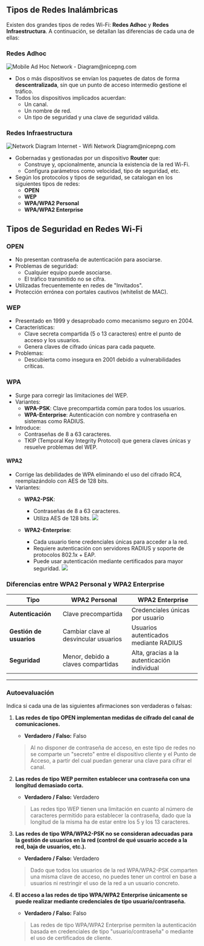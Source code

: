 ## Tipos de Redes Inalámbricas

Existen dos grandes tipos de redes Wi-Fi: **Redes Adhoc** y **Redes Infraestructura**. A continuación, se detallan las diferencias de cada una de ellas:

### Redes Adhoc

<img src="https://www.nicepng.com/png/detail/272-2722161_mobile-ad-hoc-network-diagram.png" alt="Mobile Ad Hoc Network - Diagram@nicepng.com">

- Dos o más dispositivos se envían los paquetes de datos de forma **descentralizada**, sin que un punto de acceso intermedio gestione el tráfico.
- Todos los dispositivos implicados acuerdan:
	- Un canal.
	- Un nombre de red.
	- Un tipo de seguridad y una clave de seguridad válida.

### Redes Infraestructura

<img src="https://www.nicepng.com/png/detail/16-160877_network-diagram-internet-wifi-network-diagram.png" alt="Network Diagram Internet - Wifi Network Diagram@nicepng.com">

- Gobernadas y gestionadas por un dispositivo **Router** que:
	- Construye y, opcionalmente, anuncia la existencia de la red Wi-Fi.
	- Configura parámetros como velocidad, tipo de seguridad, etc.
- Según los protocolos y tipos de seguridad, se catalogan en los siguientes tipos de redes:
	- **OPEN**
	- **WEP**
	- **WPA/WPA2 Personal**
	- **WPA/WPA2 Enterprise**
## Tipos de Seguridad en Redes Wi-Fi

### **OPEN**
- No presentan contraseña de autenticación para asociarse.
- Problemas de seguridad:
  - Cualquier equipo puede asociarse.
  - El tráfico transmitido no se cifra.
- Utilizadas frecuentemente en redes de "Invitados".
- Protección errónea con portales cautivos (whitelist de MAC).
### **WEP**
- Presentado en 1999 y desaprobado como mecanismo seguro en 2004.
- Características:
	- Clave secreta compartida (5 o 13 caracteres) entre el punto de acceso y los usuarios.
	- Genera claves de cifrado únicas para cada paquete.
- Problemas:
	- Descubierta como insegura en 2001 debido a vulnerabilidades críticas.
### **WPA**
- Surge para corregir las limitaciones del WEP.
- Variantes:
	- **WPA-PSK**: Clave precompartida común para todos los usuarios.
	- **WPA-Enterprise**: Autenticación con nombre y contraseña en sistemas como RADIUS.
- Introduce:
	- Contraseñas de 8 a 63 caracteres.
	- TKIP (Temporal Key Integrity Protocol) que genera claves únicas y resuelve problemas del WEP.

#### **WPA2**
- Corrige las debilidades de WPA eliminando el uso del cifrado RC4, reemplazándolo con AES de 128 bits.
- Variantes:
	- **WPA2-PSK**:
		- Contraseñas de 8 a 63 caracteres.
		- Utiliza AES de 128 bits. 
		![](https://static.tp-link.com/resources/UploadFiles/Images/image00222aa.jpg)
	
	- **WPA2-Enterprise**:
		- Cada usuario tiene credenciales únicas para acceder a la red.
		- Requiere autenticación con servidores RADIUS y soporte de protocolos 802.1x + EAP.
		- Puede usar autenticación mediante certificados para mayor seguridad.
		![](https://static.tp-link.com/resources/UploadFiles/Images/image0042aa.jpg)

### Diferencias entre WPA2 Personal y WPA2 Enterprise

| **Tipo**              | **WPA2 Personal**                  | **WPA2 Enterprise**                         |
|-----------------------|------------------------------------|--------------------------------------------|
| **Autenticación**     | Clave precompartida               | Credenciales únicas por usuario            |
| **Gestión de usuarios** | Cambiar clave al desvincular usuarios | Usuarios autenticados mediante RADIUS      |
| **Seguridad**         | Menor, debido a claves compartidas | Alta, gracias a la autenticación individual |

---

### Autoevaluación

Indica si cada una de las siguientes afirmaciones son verdaderas o falsas:

1. **Las redes de tipo OPEN implementan medidas de cifrado del canal de comunicaciones.**
	- **Verdadero / Falso:** Falso  
	> Al no disponer de contraseña de acceso, en este tipo de redes no se comparte un "secreto" entre el dispositivo cliente y el Punto de Acceso, a partir del cual puedan generar una clave para cifrar el canal.

2. **Las redes de tipo WEP permiten establecer una contraseña con una longitud demasiado corta.**
	- **Verdadero / Falso:** Verdadero  
	> Las redes tipo WEP tienen una limitación en cuanto al número de caracteres permitido para establecer la contraseña, dado que la longitud de la misma ha de estar entre los 5 y los 13 caracteres.

3. **Las redes de tipo WPA/WPA2-PSK no se consideran adecuadas para la gestión de usuarios en la red (control de qué usuario accede a la red, baja de usuarios, etc.).**
	- **Verdadero / Falso:** Verdadero  
	> Dado que todos los usuarios de la red WPA/WPA2-PSK comparten una misma clave de acceso, no puedes tener un control en base a usuarios ni restringir el uso de la red a un usuario concreto.

4. **El acceso a las redes de tipo WPA/WPA2 Enterprise únicamente se puede realizar mediante credenciales de tipo usuario/contraseña.**
	- **Verdadero / Falso:** Falso  
	> Las redes de tipo WPA/WPA2 Enterprise permiten la autenticación basada en credenciales de tipo "usuario/contraseña" o mediante el uso de certificados de cliente.
